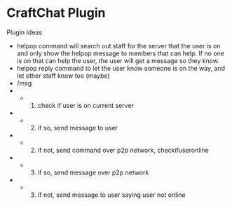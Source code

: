 CraftChat Plugin
================

Plugin Ideas
- helpop command will search out staff for the server that the user is on and only show the helpop message to members that can help.  If no one is on that can help the user, the user will get a message so they know.
- helpop reply command to let the user know someone is on the way, and let other staff know too (maybe)
- /msg <username> <message>
- - 1. check if user is on current server
- - 2. if so, send message to user
- - 2. if not, send command over p2p network, checkifuseronline
- - 3. if so, send message over p2p network
- - 3. if not, send message to user saying user not online